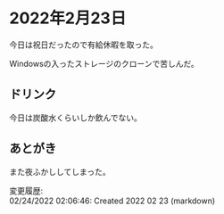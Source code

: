# 2022年2月23日

今日は祝日だったので有給休暇を取った。

Windowsの入ったストレージのクローンで苦しんだ。

## ドリンク

今日は炭酸水くらいしか飲んでない。

## あとがき

また夜ふかししてしまった。

変更履歴:  
02/24/2022 02:06:46: Created 2022 02 23 (markdown)  
